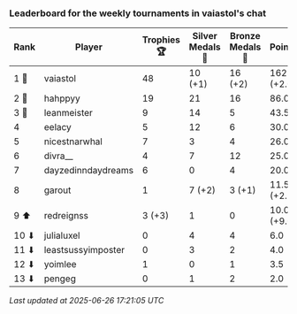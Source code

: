 ### Leaderboard for the weekly tournaments in vaiastol's chat
| Rank | Player | Trophies 🏆 | Silver Medals 🥈 | Bronze Medals 🥉 | Points |
|------|--------|-------------|------------------|------------------|--------|
| 1 🥇 | vaiastol | 48 | 10 (+1) | 16 (+2) | 162.0 (+2.0) |
| 2 🥈 | hahppyy | 19 | 21 | 16 | 86.0 |
| 3 🥉 | leanmeister | 9 | 14 | 5 | 43.5 |
| 4 | eelacy | 5 | 12 | 6 | 30.0 |
| 5 | nicestnarwhal | 7 | 3 | 4 | 26.0 |
| 6 | divra__ | 4 | 7 | 12 | 25.0 |
| 7 | dayzedinndaydreams | 6 | 0 | 4 | 20.0 |
| 8 | garout | 1 | 7 (+2) | 3 (+1) | 11.5 (+2.5) |
| 9 ⬆| redreignss | 3 (+3) | 1 | 0 | 10.0 (+9.0) |
| 10 ⬇| julialuxel | 0 | 4 | 4 | 6.0 |
| 11 ⬇| leastsussyimposter | 0 | 3 | 2 | 4.0 |
| 12 ⬇| yoimlee | 1 | 0 | 1 | 3.5 |
| 13 ⬇| pengeg | 0 | 1 | 2 | 2.0 |

_Last updated at 2025-06-26 17:21:05 UTC_